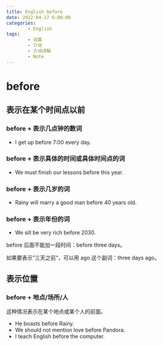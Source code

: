 ```yaml
---
title: English before
date: 2022-04-17 6:00:00
categories:
        - English
tags:
        - 词类
        - 介词
        - 介词详解
        - Note
---
```


# before

## 表示在某个时间点以前

### before + 表示几点钟的数词

- I get up before 7:00 every day.

### before + 表示具体的时间或具体时间点的词

- We must finish our lessons before this year.

### before + 表示几岁的词

- Rainy will marry a good man before 40 years old.

### before + 表示年份的词

- We sill be very rich before 2030.

before 后面不能加一段时间：before three days。

如果要表示”三天之前“，可以用 ago 这个副词：three days ago。

## 表示位置

### before + 地点/场所/人

这种情况表示在某个地点或某个人的前面。

- He boasts before Rainy.
- We should not mention love before Pandora.
- I teach English before the computer.

